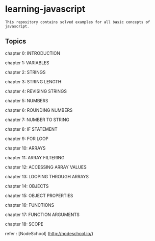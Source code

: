 # learning-javascript
```
This repository contains solved examples for all basic concepts of javascript.
```
## Topics

  chapter 0: INTRODUCTION 

  chapter 1: VARIABLES 

   chapter 2: STRINGS 

   chapter 3: STRING LENGTH 

   chapter 4: REVISING STRINGS 

   chapter 5: NUMBERS 

   chapter 6: ROUNDING NUMBERS 

   chapter 7: NUMBER TO STRING 

   chapter 8: IF STATEMENT 

   chapter 9: FOR LOOP 

   chapter 10: ARRAYS 

   chapter 11: ARRAY FILTERING 

   chapter 12: ACCESSING ARRAY VALUES 

   chapter 13: LOOPING THROUGH ARRAYS 

   chapter 14: OBJECTS 

   chapter 15: OBJECT PROPERTIES 

   chapter 16: FUNCTIONS 

   chapter 17: FUNCTION ARGUMENTS 
   
   chapter 18: SCOPE 
   
   refer : [NodeSchool] (http://nodeschool.io/)
